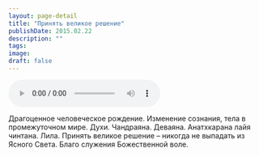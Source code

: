 ```yaml
---
layout: page-detail
title: "Принять великое решение"
publishDate: 2015.02.22
description: ""
tags:
image:
draft: false
---
```


<audio title="2015.02.22 - Принять великое решение.mp3" src="/upload/iblock/93e/93ea1984651c15c256c22b1b7e558842.mp3" controls=""></audio>

 Драгоценное человеческое рождение. Изменение сознания, тела в промежуточном мире. Духи. Чандраяна. Деваяна. Анатхкарана лайя чинтана. Лила. Принять великое решение – никогда не выпадать из Ясного Света. Благо служения Божественной воле. 

  
